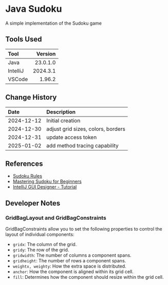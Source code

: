 # Java Sudoku

A simple implementation of the Sudoku game

## Tools Used

| Tool     |  Version |
| :------- | -------: |
| Java     | 23.0.1.0 |
| IntelliJ | 2024.3.1 |
| VSCode   |   1.96.2 |

## Change History

| Date       | Description                        |
|:-----------|:-----------------------------------|
| 2024-12-12 | Initial creation                   |
| 2024-12-30 | adjust grid sizes, colors, borders |
| 2024-12-31 | update access token                |
| 2025-01-02 | add method tracing capability      |


## References

- [Sudoku Rules](https://sudoku.com/sudoku-rules/)
- [Mastering Sudoku for Beginners](https://masteringsudoku.com/sudoku-rules-beginners/)
- [IntelliJ GUI Designer - Tutorial](https://www.jetbrains.com/help/idea/design-gui-using-swing.html)

## Developer Notes

### GridBagLayout and GridBagConstraints

GridBagConstraints allow you to set the following properties to control the layout of individual components:

- `gridx`: The column of the grid.
- `gridy`: The row of the grid.
- `gridwidth`: The number of columns a component spans.
- `gridheight`: The number of rows a component spans.
- `weightx, weighty`: How the extra space is distributed.
- `anchor`: How the component is aligned within its grid cell.
- `fill`: Determines how the component should resize within the grid cell.
